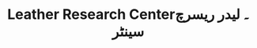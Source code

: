 ---
title: "Leather Research Center۔ لیدر ریسرچ سینٹر"
url: /karachi/leather-research-center-lydr-rysrch-synttr/
shop: leather
---